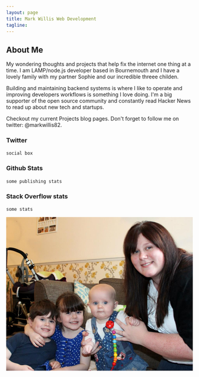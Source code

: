 ```yaml
---
layout: page
title: Mark Willis Web Development
tagline: 
---
```

## About Me

My wondering thoughts and projects that help fix the internet one thing at a time. I am LAMP/node.js developer based in Bournemouth and I have a lovely family with my partner Sophie and our incredible threee childen.

Building and maintaining backend systems is where I like to operate and improving developers workflows is something I love doing. I'm a big supporter of the open source community and constantly read Hacker News to read up about new tech and startups.

Checkout my current Projects blog pages. Don't forget to follow me on twitter: @markwillis82.



### Twitter
	social box

### Github Stats
	some publishing stats

### Stack Overflow stats
	some stats
	
	
[![My Family](/assets/img/family.jpg)](/family/)
